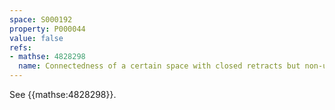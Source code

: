 ```yaml
---
space: S000192
property: P000044
value: false
refs:
- mathse: 4828298
  name: Connectedness of a certain space with closed retracts but non-unique sequential limits
---
```


See {{mathse:4828298}}.
